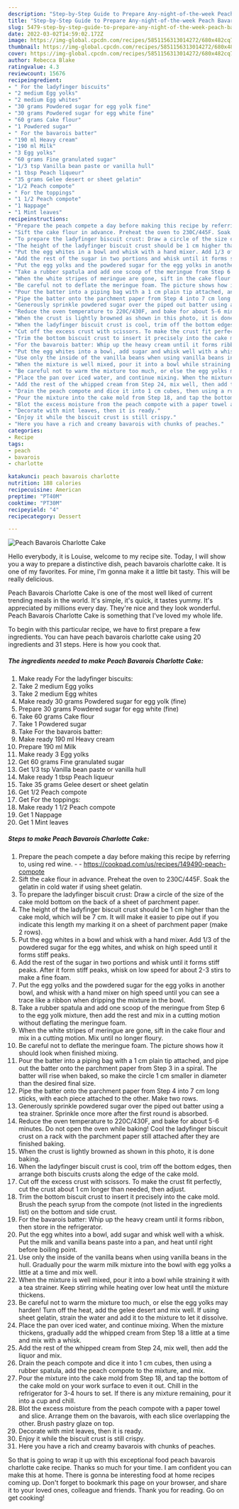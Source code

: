 ```yaml
---
description: "Step-by-Step Guide to Prepare Any-night-of-the-week Peach Bavarois Charlotte Cake"
title: "Step-by-Step Guide to Prepare Any-night-of-the-week Peach Bavarois Charlotte Cake"
slug: 5479-step-by-step-guide-to-prepare-any-night-of-the-week-peach-bavarois-charlotte-cake
date: 2022-03-02T14:59:02.172Z
image: https://img-global.cpcdn.com/recipes/5851156313014272/680x482cq70/peach-bavarois-charlotte-cake-recipe-main-photo.jpg
thumbnail: https://img-global.cpcdn.com/recipes/5851156313014272/680x482cq70/peach-bavarois-charlotte-cake-recipe-main-photo.jpg
cover: https://img-global.cpcdn.com/recipes/5851156313014272/680x482cq70/peach-bavarois-charlotte-cake-recipe-main-photo.jpg
author: Rebecca Blake
ratingvalue: 4.3
reviewcount: 15676
recipeingredient:
- " For the ladyfinger biscuits"
- "2 medium Egg yolks"
- "2 medium Egg whites"
- "30 grams Powdered sugar for egg yolk fine"
- "30 grams Powdered sugar for egg white fine"
- "60 grams Cake flour"
- "1 Powdered sugar"
- " For the bavarois batter"
- "190 ml Heavy cream"
- "190 ml Milk"
- "3 Egg yolks"
- "60 grams Fine granulated sugar"
- "1/3 tsp Vanilla bean paste or vanilla hull"
- "1 tbsp Peach liqueur"
- "35 grams Gelee desert or sheet gelatin"
- "1/2 Peach compote"
- " For the toppings"
- "1 1/2 Peach compote"
- "1 Nappage"
- "1 Mint leaves"
recipeinstructions:
- "Prepare the peach compete a day before making this recipe by referring to, using red wine.  https://cookpad.com/us/recipes/149490-peach-compote"
- "Sift the cake flour in advance. Preheat the oven to 230C/445F. Soak the gelatin in cold water if using sheet gelatin."
- "To prepare the ladyfinger biscuit crust: Draw a circle of the size of the cake mold bottom on the back of a sheet of parchment paper."
- "The height of the ladyfinger biscuit crust should be 1 cm higher than the cake mold, which will be 7 cm. It will make it easier to pipe out if you indicate this length my marking it on a sheet of parchment paper (make 2 rows)."
- "Put the egg whites in a bowl and whisk with a hand mixer. Add 1/3 of the powdered sugar for the egg whites, and whisk on high speed until it forms stiff peaks."
- "Add the rest of the sugar in two portions and whisk until it forms stiff peaks. After it form stiff peaks, whisk on low speed for about 2-3 stirs to make a fine foam."
- "Put the egg yolks and the powdered sugar for the egg yolks in another bowl, and whisk with a hand mixer on high speed until you can see a trace like a ribbon when dripping the mixture in the bowl."
- "Take a rubber spatula and add one scoop of the meringue from Step 6 to the egg yolk mixture, then add the rest and mix in a cutting motion without deflating the meringue foam."
- "When the white stripes of meringue are gone, sift in the cake flour and mix in a cutting motion. Mix until no longer floury."
- "Be careful not to deflate the meringue foam. The picture shows how it should look when finished mixing."
- "Pour the batter into a piping bag with a 1 cm plain tip attached, and pipe out the batter onto the parchment paper from Step 3 in a spiral. The batter will rise when baked, so make the circle 1 cm smaller in diameter than the desired final size."
- "Pipe the batter onto the parchment paper from Step 4 into 7 cm long sticks, with each piece attached to the other. Make two rows."
- "Generously sprinkle powdered sugar over the piped out batter using a tea strainer. Sprinkle once more after the first round is absorbed."
- "Reduce the oven temperature to 220C/430F, and bake for about 5-6 minutes. Do not open the oven while baking! Cool the ladyfinger biscuit crust on a rack with the parchment paper still attached after they are finished baking."
- "When the crust is lightly browned as shown in this photo, it is done baking."
- "When the ladyfinger biscuit crust is cool, trim off the bottom edges, then arrange both biscuits crusts along the edge of the cake mold."
- "Cut off the excess crust with scissors. To make the crust fit perfectly, cut the crust about 1 cm longer than needed, then adjust."
- "Trim the bottom biscuit crust to insert it precisely into the cake mold. Brush the peach syrup from the compote (not listed in the ingredients list) on the bottom and side crust."
- "For the bavarois batter: Whip up the heavy cream until it forms ribbon, then store in the refrigerator."
- "Put the egg whites into a bowl, add sugar and whisk well with a whisk. Put the milk and vanilla beans paste into a pan, and heat until right before boiling point."
- "Use only the inside of the vanilla beans when using vanilla beans in the hull. Gradually pour the warm milk mixture into the bowl with egg yolks a little at a time and mix well."
- "When the mixture is well mixed, pour it into a bowl while straining it with a tea strainer. Keep stirring while heating over low heat until the mixture thickens."
- "Be careful not to warm the mixture too much, or else the egg yolks may harden! Turn off the heat, add the gelee desert and mix well. If using sheet gelatin, strain the water and add it to the mixture to let it dissolve."
- "Place the pan over iced water, and continue mixing. When the mixture thickens, gradually add the whipped cream from Step 18 a little at a time and mix with a whisk."
- "Add the rest of the whipped cream from Step 24, mix well, then add the liquor and mix."
- "Drain the peach compote and dice it into 1 cm cubes, then using a rubber spatula, add the peach compote to the mixture, and mix."
- "Pour the mixture into the cake mold from Step 18, and tap the bottom of the cake mold on your work surface to even it out. Chill in the refrigerator for 3-4 hours to set. If there is any mixture remaining, pour it into a cup and chill."
- "Blot the excess moisture from the peach compote with a paper towel and slice. Arrange them on the bavarois, with each slice overlapping the other. Brush pastry glaze on top."
- "Decorate with mint leaves, then it is ready."
- "Enjoy it while the biscuit crust is still crispy."
- "Here you have a rich and creamy bavarois with chunks of peaches."
categories:
- Recipe
tags:
- peach
- bavarois
- charlotte

katakunci: peach bavarois charlotte 
nutrition: 188 calories
recipecuisine: American
preptime: "PT40M"
cooktime: "PT30M"
recipeyield: "4"
recipecategory: Dessert

---
```



![Peach Bavarois Charlotte Cake](https://img-global.cpcdn.com/recipes/5851156313014272/680x482cq70/peach-bavarois-charlotte-cake-recipe-main-photo.jpg)

Hello everybody, it is Louise, welcome to my recipe site. Today, I will show you a way to prepare a distinctive dish, peach bavarois charlotte cake. It is one of my favorites. For mine, I'm gonna make it a little bit tasty. This will be really delicious.

Peach Bavarois Charlotte Cake is one of the most well liked of current trending meals in the world. It's simple, it's quick, it tastes yummy. It's appreciated by millions every day. They're nice and they look wonderful. Peach Bavarois Charlotte Cake is something that I've loved my whole life.




To begin with this particular recipe, we have to first prepare a few ingredients. You can have peach bavarois charlotte cake using 20 ingredients and 31 steps. Here is how you cook that.

<!--inarticleads1-->

##### The ingredients needed to make Peach Bavarois Charlotte Cake:

1. Make ready  For the ladyfinger biscuits:
1. Take 2 medium Egg yolks
1. Take 2 medium Egg whites
1. Make ready 30 grams Powdered sugar for egg yolk (fine)
1. Prepare 30 grams Powdered sugar for egg white (fine)
1. Take 60 grams Cake flour
1. Take 1 Powdered sugar
1. Take  For the bavarois batter:
1. Make ready 190 ml Heavy cream
1. Prepare 190 ml Milk
1. Make ready 3 Egg yolks
1. Get 60 grams Fine granulated sugar
1. Get 1/3 tsp Vanilla bean paste or vanilla hull
1. Make ready 1 tbsp Peach liqueur
1. Take 35 grams Gelee desert or sheet gelatin
1. Get 1/2 Peach compote
1. Get  For the toppings:
1. Make ready 1 1/2 Peach compote
1. Get 1 Nappage
1. Get 1 Mint leaves




<!--inarticleads2-->

##### Steps to make Peach Bavarois Charlotte Cake:

1. Prepare the peach compete a day before making this recipe by referring to, using red wine. -  - https://cookpad.com/us/recipes/149490-peach-compote
1. Sift the cake flour in advance. Preheat the oven to 230C/445F. Soak the gelatin in cold water if using sheet gelatin.
1. To prepare the ladyfinger biscuit crust: Draw a circle of the size of the cake mold bottom on the back of a sheet of parchment paper.
1. The height of the ladyfinger biscuit crust should be 1 cm higher than the cake mold, which will be 7 cm. It will make it easier to pipe out if you indicate this length my marking it on a sheet of parchment paper (make 2 rows).
1. Put the egg whites in a bowl and whisk with a hand mixer. Add 1/3 of the powdered sugar for the egg whites, and whisk on high speed until it forms stiff peaks.
1. Add the rest of the sugar in two portions and whisk until it forms stiff peaks. After it form stiff peaks, whisk on low speed for about 2-3 stirs to make a fine foam.
1. Put the egg yolks and the powdered sugar for the egg yolks in another bowl, and whisk with a hand mixer on high speed until you can see a trace like a ribbon when dripping the mixture in the bowl.
1. Take a rubber spatula and add one scoop of the meringue from Step 6 to the egg yolk mixture, then add the rest and mix in a cutting motion without deflating the meringue foam.
1. When the white stripes of meringue are gone, sift in the cake flour and mix in a cutting motion. Mix until no longer floury.
1. Be careful not to deflate the meringue foam. The picture shows how it should look when finished mixing.
1. Pour the batter into a piping bag with a 1 cm plain tip attached, and pipe out the batter onto the parchment paper from Step 3 in a spiral. The batter will rise when baked, so make the circle 1 cm smaller in diameter than the desired final size.
1. Pipe the batter onto the parchment paper from Step 4 into 7 cm long sticks, with each piece attached to the other. Make two rows.
1. Generously sprinkle powdered sugar over the piped out batter using a tea strainer. Sprinkle once more after the first round is absorbed.
1. Reduce the oven temperature to 220C/430F, and bake for about 5-6 minutes. Do not open the oven while baking! Cool the ladyfinger biscuit crust on a rack with the parchment paper still attached after they are finished baking.
1. When the crust is lightly browned as shown in this photo, it is done baking.
1. When the ladyfinger biscuit crust is cool, trim off the bottom edges, then arrange both biscuits crusts along the edge of the cake mold.
1. Cut off the excess crust with scissors. To make the crust fit perfectly, cut the crust about 1 cm longer than needed, then adjust.
1. Trim the bottom biscuit crust to insert it precisely into the cake mold. Brush the peach syrup from the compote (not listed in the ingredients list) on the bottom and side crust.
1. For the bavarois batter: Whip up the heavy cream until it forms ribbon, then store in the refrigerator.
1. Put the egg whites into a bowl, add sugar and whisk well with a whisk. Put the milk and vanilla beans paste into a pan, and heat until right before boiling point.
1. Use only the inside of the vanilla beans when using vanilla beans in the hull. Gradually pour the warm milk mixture into the bowl with egg yolks a little at a time and mix well.
1. When the mixture is well mixed, pour it into a bowl while straining it with a tea strainer. Keep stirring while heating over low heat until the mixture thickens.
1. Be careful not to warm the mixture too much, or else the egg yolks may harden! Turn off the heat, add the gelee desert and mix well. If using sheet gelatin, strain the water and add it to the mixture to let it dissolve.
1. Place the pan over iced water, and continue mixing. When the mixture thickens, gradually add the whipped cream from Step 18 a little at a time and mix with a whisk.
1. Add the rest of the whipped cream from Step 24, mix well, then add the liquor and mix.
1. Drain the peach compote and dice it into 1 cm cubes, then using a rubber spatula, add the peach compote to the mixture, and mix.
1. Pour the mixture into the cake mold from Step 18, and tap the bottom of the cake mold on your work surface to even it out. Chill in the refrigerator for 3-4 hours to set. If there is any mixture remaining, pour it into a cup and chill.
1. Blot the excess moisture from the peach compote with a paper towel and slice. Arrange them on the bavarois, with each slice overlapping the other. Brush pastry glaze on top.
1. Decorate with mint leaves, then it is ready.
1. Enjoy it while the biscuit crust is still crispy.
1. Here you have a rich and creamy bavarois with chunks of peaches.




So that is going to wrap it up with this exceptional food peach bavarois charlotte cake recipe. Thanks so much for your time. I am confident you can make this at home. There is gonna be interesting food at home recipes coming up. Don't forget to bookmark this page on your browser, and share it to your loved ones, colleague and friends. Thank you for reading. Go on get cooking!
